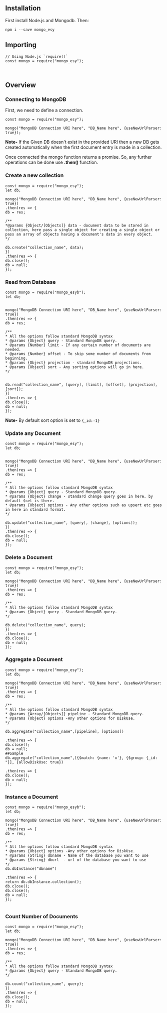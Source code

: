 ## Installation
  
First install Node.js and Mongodb. Then:
  
```
npm i --save mongo_esy
```
  
## Importing
  
```
// Using Node.js `require()`
const mongo = require("mongo_esy");
  
  
```
  
## Overview
  
### Connecting to MongoDB
  
First, we need to define a connection.
  
```
const mongo = require("mongo_esy");
  
mongo("MongoDB Connection URI here", "DB_Name here", {useNewUrlParser: true});
```
  
**Note-** If the Given DB doesn't exist in the provided URI then a new DB gets created automatically when the first document entry is made in a collection.
  
Once connected the mongo function returns a promise. So, any further operations can be done use **.then()** function.
  
### Create a new collection
  
```
const mongo = require("mongo_esy");
let db;
  
mongo("MongoDB Connection URI here", "DB_Name here", {useNewUrlParser: true})
.then(res => {
db = res;
  
/**
*@params {Object/[Objects]} data - document data to be stored in collection, here pass a single object for creating a single object or pass an array of objects having a document's data in every object.
*/
  
db.create("collection_name", data);
})
.then(res => {
db.close();
db = null;
});
```
  
### Read from Database
  
```
const mongo = require("mongo_esyb");
let db;
  
  
mongo("MongoDB Connection URI here", "DB_Name here", {useNewUrlParser: true})
.then(res => {
db = res;
  
/**
* All the options follow standard MongoDB syntax
* @params {Object} query - Standard MongoDB query.
* @params {Number} limit - If any certain number of documents are needed.
* @params {Number} offset - To skip some number of documents from beginning.
* @params {Object} projection - standard MongoDB projections.
* @params {Object} sort - Any sorting options will go in here.
*/
  
  
db.read("collection_name", [query], [limit], [offset], [projection], [sort]);
})
.then(res => {
db.close();
db = null;
});
```
  
**Note-** By default sort option is set to `{_id:-1}`
  
### Update any Document
  
```
const mongo = require("mongo_esy");
let db;
  
  
mongo("MongoDB Connection URI here", "DB_Name here", {useNewUrlParser: true})
.then(res => {
db = res;
  
/**
* All the options follow standard MongoDB syntax
* @params {Object} query - Standard MongoDB query.
* @params {Object} change - standard change query goes in here. by default $set is there.
* @params {Object} options - Any other options such as upsert etc goes in here in standard format.
*/
  
db.update("collection_name", [query], [change], [options]);
})
.then(res => {
db.close();
db = null;
});
```
  
### Delete a Document
  
```
const mongo = require("mongo_esy");
let db;
  
mongo("MongoDB Connection URI here", "DB_Name here", {useNewUrlParser: true})
.then(res => {
db = res;
  
/**
* All the options follow standard MongoDB syntax
* @params {Object} query - Standard MongoDB query.
*/
  
db.delete("collection_name", query);
})
.then(res => {
db.close();
db = null;
});
```
  
### Aggregate a Document
  
```
const mongo = require("mongo_esy");
let db;
  
mongo("MongoDB Connection URI here", "DB_Name here", {useNewUrlParser: true})
.then(res => {
db = res;
  
/**
* All the options follow standard MongoDB syntax
* @params {Array/[Objects]} pipeline - Standard MongoDB query.
* @params {Object} options -Any other options for DiskUse.
*/
  
db.aggregate("collection_name",[pipeline], [options])
  
.then(res => {
db.close();
db = null;
##Sample
db.aggregate("collection_name",[{$match: {name: 'x'}, {$group: {_id: "}], {allowDiskUse: true})
  
.then(res => {
db.close();
db = null;  
});
```
  
### Instance a Document
  
```
const mongo = require("mongo_esyb");
let db;
  
mongo("MongoDB Connection URI here", "DB_Name here", {useNewUrlParser: true})
.then(res => {
db = res;
  
/**
* All the options follow standard MongoDB syntax
* @params {Object} options -Any other options for DiskUse.
* @params {String} dbname - Name of the database you want to use
* @params {String} dburl  - url of the database you want to use
*/
db.dbInstance("dbname")
  
.then(res => {
return db.dbInstance.collection();
db.close();
db.close();
db = null;  
});
```
```
```
  
  
  
### Count Number of Documents
  
```
const mongo = require("mongo_esy");
let db;
  
mongo("MongoDB Connection URI here", "DB_Name here", {useNewUrlParser: true})
.then(res => {
db = res;
  
/**
* All the options follow standard MongoDB syntax
* @params {Object} query - Standard MongoDB query.
*/
  
db.count("collection_name", query);
})
.then(res => {
db.close();
db = null;
});
```